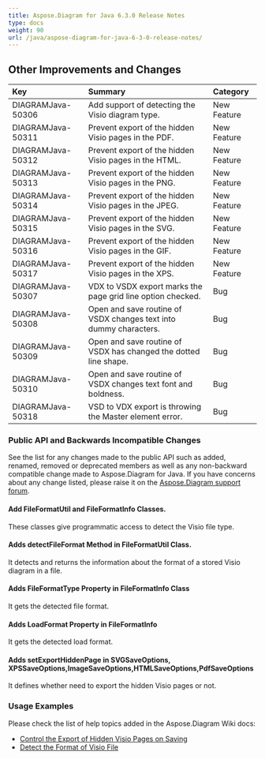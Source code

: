 ```yaml
---
title: Aspose.Diagram for Java 6.3.0 Release Notes
type: docs
weight: 90
url: /java/aspose-diagram-for-java-6-3-0-release-notes/
---
```


## **Other Improvements and Changes**

|**Key** |**Summary** |**Category** |
| :- | :- | :- |
|DIAGRAMJava-50306 |Add support of detecting the Visio diagram type. |New Feature |
|DIAGRAMJava-50311 |Prevent export of the hidden Visio pages in the PDF. |New Feature |
|DIAGRAMJava-50312 |Prevent export of the hidden Visio pages in the HTML. |New Feature |
|DIAGRAMJava-50313 |Prevent export of the hidden Visio pages in the PNG. |New Feature |
|DIAGRAMJava-50314 |Prevent export of the hidden Visio pages in the JPEG. |New Feature |
|DIAGRAMJava-50315 |Prevent export of the hidden Visio pages in the SVG. |New Feature |
|DIAGRAMJava-50316 |Prevent export of the hidden Visio pages in the GIF. |New Feature |
|DIAGRAMJava-50317 |Prevent export of the hidden Visio pages in the XPS. |New Feature |
|DIAGRAMJava-50307 |VDX to VSDX export marks the page grid line option checked. |Bug |
|DIAGRAMJava-50308 |Open and save routine of VSDX changes text into dummy characters. |Bug |
|DIAGRAMJava-50309 |Open and save routine of VSDX has changed the dotted line shape. |Bug |
|DIAGRAMJava-50310 |Open and save routine of VSDX changes text font and boldness. |Bug |
|DIAGRAMJava-50318 |VSD to VDX export is throwing the Master element error. |Bug |
### **Public API and Backwards Incompatible Changes**
See the list for any changes made to the public API such as added, renamed, removed or deprecated members as well as any non-backward compatible change made to Aspose.Diagram for Java. If you have concerns about any change listed, please raise it on the [Aspose.Diagram support forum](http://www.aspose.com/community/forums/aspose.diagram-product-family/489/showforum.aspx).
#### **Add FileFormatUtil and FileFormatInfo Classes.**
These classes give programmatic access to detect the Visio file type.
#### **Adds detectFileFormat Method in FileFormatUtil Class.**
It detects and returns the information about the format of a stored Visio diagram in a file.
#### **Adds FileFormatType Property in FileFormatInfo Class**
It gets the detected file format.
#### **Adds LoadFormat Property in FileFormatInfo**
It gets the detected load format.
#### **Adds setExportHiddenPage in SVGSaveOptions, XPSSaveOptions,ImageSaveOptions,HTMLSaveOptions,PdfSaveOptions**
It defines whether need to export the hidden Visio pages or not.
### **Usage Examples**
Please check the list of help topics added in the Aspose.Diagram Wiki docs:

- [Control the Export of Hidden Visio Pages on Saving]()
- [Detect the Format of Visio File]()
